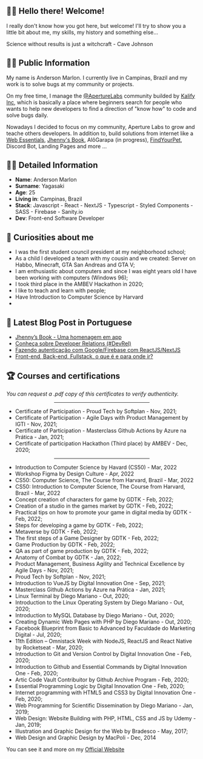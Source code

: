 ## 👋🏽 Hello there! Welcome!

I really don't know how you got here, but welcome! I'll try to show you a little bit about me, my skills, my history and something else...

Science without results is just a witchcraft - Cave Johnson

## 🧑🏽 Public Information

My name is Anderson Marlon. I currently live in Campinas, Brazil and my work is to solve bugs at my community or projects. 

On my free time, I manage the [@ApertureLabs](https://discord.gg/nyTRNSV) community builded by [Kalify Inc](https://kalify.vercel.app), which is basically a place where beginners search for people who wants to help new developers to find a direction of "know how" to code and solve bugs daily.

Nowadays I decided to focus on my community, Aperture Labs to grow and teache others developers. In addition to, build solutions from internet like a [Web Essentials](https://webessentials.com.br), [Jhenny's Book](https://jhennysbook.vercel.app/), AlôGarapa (in progress), [FindYourPet](https://findyourpet.vercel.app), Discord Bot, Landing Pages and more ...

## 🖖🏽 Detailed Information

* **Name**: Anderson Marlon
* **Surname**: Yagasaki
* **Age**: 25
* **Living in**: Campinas, Brazil
* **Stack**: Javascript - React - NextJS - Typescript - Styled Components - SASS - Firebase - Sanity.io
* **Dev**: Front-end Software Developer

## 📁 Curiosities about me

* I was the first student council president at my neighborhood school;
* As a child I developed a team with my cousin and we created: Server on Habbo, Minecraft, GTA San Andreas and GTA V;
* I am enthusiastic about computers and since I was eight years old I have been working with computers (Windows 96);
* I took third place in the AMBEV Hackathon in 2020;
* I like to teach and learn with people;
* Have Introduction to Computer Science by Harvard
* 

## 📔 Latest Blog Post in Portuguese
- [Jhenny’s Book - Uma homenagem em app](https://yagasaki.notion.site/Jhenny-s-Book-Uma-homenagem-em-app-4ec410e98bb949e582d97665ae2d07c8)
- [Conheça sobre Developer Relations (#DevRel)](https://yagasaki.notion.site/Conhe-a-sobre-Developer-Relations-DevRel-63bafcb9230a4580811d577deebb3eea)
- [Fazendo autenticação com Google/Firebase com ReactJS/NextJS](https://yagasaki.notion.site/Fazendo-autentica-o-no-Google-Firebase-com-React-NextJS-221a992d244741c18226ca8ba2f31cce)
- [Front-end, Back-end, Fullstack, o que é e para onde ir?](https://yagasaki.notion.site/Front-end-Back-end-Fullstack-o-que-e-para-onde-ir-867d87bece3941a1a60acac60843bbd7)

## 🏆 Courses and certifications

<i>You can request a .pdf copy of this certificates to verify authenticity.</i>

<center>
    <hr style="width: 50%;">
</center>

- Certificate of Participation - Proud Tech by Softplan - Nov, 2021;
- Certificate of Participation - Agile Days with Product Management by IGTI - Nov, 2021;
- Certificate of Participation - Masterclass Github Actions by Azure na Prática - Jan, 2021;
- Certificate of participation Hackathon (Third place) by AMBEV - Dec, 2020;

<center>
    <hr style="width: 50%;">
</center>

- Introduction to Computer Science by Havard (CS50) - Mar, 2022
- Workshop Figma by Design Culture - Apr, 2022
- CS50: Computer Science, The Course from Harvard, Brazil - Mar, 2022
- CS50: Introduction to Computer Science, The Course from Harvard, Brazil - Mar, 2022
- Concept creation of characters for game by GDTK - Feb, 2022;
- Creation of a studio in the games market by GDTK - Feb, 2022;
- Practical tips on how to promote your game in digital media by GDTK - Feb, 2022;
- Steps for developing a game by GDTK - Feb, 2022;
- Metaverse by GDTK - Feb, 2022;
- The first steps of a Game Designer by GDTK - Feb, 2022;
- Game Production by GDTK - Feb, 2022;
- QA as part of game production by GDTK - Feb, 2022;
- Anatomy of Combat by GDTK - Jan, 2022;
- Product Management, Business Agility and Technical Excellence by Agile Days - Nov, 2021;
- Proud Tech by Softplan - Nov, 2021;
- Introduction to VueJS by Digital Innovation One - Sep, 2021;
- Masterclass Github Actions by Azure na Prática - Jan, 2021;
- Linux Terminal by Diego Mariano - Out, 2020;
- Introduction to the Linux Operating System by Diego Mariano - Out, 2020;
- Introduction to MySQL Database by Diego Mariano - Out, 2020;
- Creating Dynamic Web Pages with PHP by Diego Mariano - Out, 2020;
- Facebook Blueprint from Basic to Advanced by Faculdade do Marketing Digital - Jul, 2020;
- 11th Edition – Omnistack Week with NodeJS, ReactJS and React Native by Rocketseat - Mar, 2020;
- Introduction to Git and Version Control by Digital Innovation One - Feb, 2020;
- Introduction to Github and Essential Commands by Digital Innovation One - Feb, 2020;
- Artic Code Vault Contribuitor by Github Archive Program - Feb, 2020;
- Essential Programming Logic by Digital Innovation One - Feb, 2020;
- Internet programming with HTML5 and CSS3 by Digital Innovation One - Feb, 2020;
- Web Programming for Scientific Dissemination by Diego Mariano - Jan, 2019;
- Web Design: Website Building with PHP, HTML, CSS and JS by Udemy - Jan, 2019;
- Illustration and Graphic Design for the Web by Bradesco - May, 2017;
- Web Design and Graphic Design by MacPoli - Dec, 2014

You can see it and more on my <a href="http://yagasaki.netlify.com/" target="_blank">Official Website</a>
